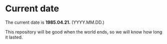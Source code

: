 # Current date

The current date is **1985.04.21.** (YYYY.MM.DD.)

This repository will be good when the world ends, so we will know how long it lasted.